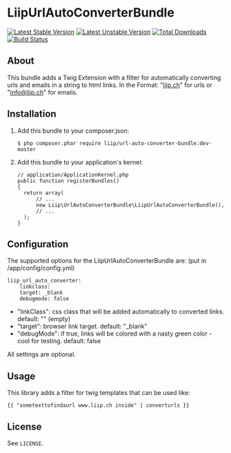# LiipUrlAutoConverterBundle #

[![Latest Stable Version](https://poser.pugx.org/liip/url-auto-converter-bundle/version.png)](https://packagist.org/packages/liip/url-auto-converter-bundle)
[![Latest Unstable Version](https://poser.pugx.org/liip/url-auto-converter-bundle/v/unstable.png)](//packagist.org/packages/liip/url-auto-converter-bundle)
[![Total Downloads](https://poser.pugx.org/liip/url-auto-converter-bundle/d/total.png)](https://packagist.org/packages/liip/url-auto-converter-bundle)
[![Build Status](https://secure.travis-ci.org/liip/LiipUrlAutoConverterBundle.png)](http://travis-ci.org/liip/LiipUrlAutoConverterBundle)

## About ##

This bundle adds a Twig Extension with a filter for automatically converting urls and emails in a string to html links.
In the Format: "<a href="http://liip.ch">liip.ch</a>" for urls or "<a href="mailto:info@liip.ch">info@liip.ch</a>" for emails.

## Installation ##

 1. Add this bundle to your composer.json:

        $ php composer.phar require liip/url-auto-converter-bundle:dev-master

 2. Add this bundle to your application's kernel:

        // application/ApplicationKernel.php
        public function registerBundles()
        {
          return array(
              // ...
              new Liip\UrlAutoConverterBundle\LiipUrlAutoConverterBundle(),
              // ...
          );
        }

## Configuration ##

The supported options for the LiipUrlAutoConverterBundle are: (put in /app/config/config.yml)

    liip_url_auto_converter:
        linkclass:
        target: _blank
        debugmode: false


- "linkClass":  css class that will be added automatically to converted links. default: "" (empty)
- "target":     browser link target. default: "_blank"
- "debugMode":  if true, links will be colored with a nasty green color - cool for testing. default: false

All settings are optional.

## Usage ##

This library adds a filter for twig templates that can be used like:

    {{ "sometexttofindaurl www.liip.ch inside" | converturls }}

## License ##

See `LICENSE`.
